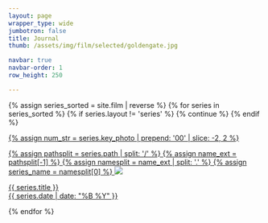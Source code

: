 ```yaml
---
layout: page
wrapper_type: wide
jumbotron: false
title: Journal
thumb: /assets/img/film/selected/goldengate.jpg

navbar: true
navbar-order: 1
row_height: 250

---
```


<!-- selected photos -->
<div class="fj-gallery">

<script type="text/javascript">
  window.galleryRowHeight = {{ page.row_height }}
</script>

{% assign series_sorted = site.film | reverse %}
{% for series in series_sorted %}
  {% if series.layout != 'series' %}
    {% continue %}
  {% endif %}

  <div class="fj-gallery-item">
    <a href="{{ series.url }}">
  {% assign num_str = series.key_photo | prepend: '00' | slice: -2, 2 %}

  {% assign pathsplit = series.path | split: '/' %}
  {% assign name_ext = pathsplit[-1] %}
  {% assign namesplit = name_ext | split: '.' %}
  {% assign series_name = namesplit[0] %}
      <img src="/assets/img/film/{{ series_name }}/{{ num_str }}.jpg"/>
      <div class="caption">
        <div class="title">
          {{ series.title }}
        </div>
        <div class="date">
          {{ series.date | date: "%B %Y" }}
        </div>
      </div>
    </a>
  </div>
{% endfor %}
</div>